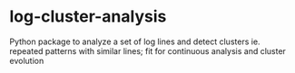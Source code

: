 # log-cluster-analysis
Python package to analyze a set of log lines and detect clusters ie. repeated patterns with similar lines; fit for continuous analysis and cluster evolution
